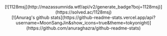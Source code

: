 <!--
**MoonSangJin/MoonSangJin** is a ✨ _special_ ✨ repository because its `README.md` (this file) appears on your GitHub profile.

Here are some ideas to get you started:

- 🔭 I’m currently working on ...
- 🌱 I’m currently learning ...
- 👯 I’m looking to collaborate on ...
- 🤔 I’m looking for help with ...
- 💬 Ask me about ...
- 📫 How to reach me: ...
- 😄 Pronouns: ...
- ⚡ Fun fact: ...
-->

<div align="center">
[![1128msj](http://mazassumnida.wtf/api/v2/generate_badge?boj=1128msj)](https://solved.ac/1128msj)
</div>
<div align="center">
[![Anurag's github stats](https://github-readme-stats.vercel.app/api?username=MoonSangJin&show_icons=true&theme=tokyonight)](https://github.com/anuraghazra/github-readme-stats)
</div>

